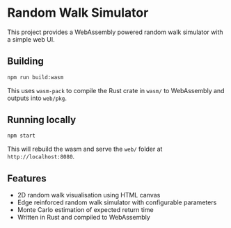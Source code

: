 # Random Walk Simulator

This project provides a WebAssembly powered random walk simulator with a simple web UI.

## Building

```bash
npm run build:wasm
```

This uses `wasm-pack` to compile the Rust crate in `wasm/` to WebAssembly and outputs into `web/pkg`.

## Running locally

```bash
npm start
```

This will rebuild the wasm and serve the `web/` folder at `http://localhost:8080`.

## Features

- 2D random walk visualisation using HTML canvas
- Edge reinforced random walk simulator with configurable parameters
- Monte Carlo estimation of expected return time
- Written in Rust and compiled to WebAssembly
